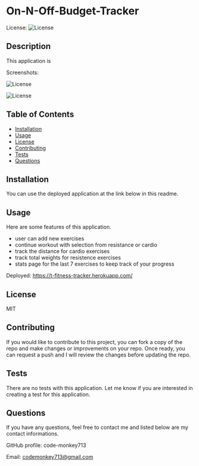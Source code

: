 # On-N-Off-Budget-Tracker

License: ![License](https://img.shields.io/badge/license-MIT-green)

## Description 

This application is 

Screenshots:

![License](./assets/screenshot-workout.png)

![License](./assets/screenshot-stats.png)

## Table of Contents

* [Installation](#installation)
* [Usage](#usage)
* [License](#license)
* [Contributing](#contributing)
* [Tests](#tests)
* [Questions](#questions)

## Installation

You can use the deployed application at the link below in this readme. 

## Usage 

Here are some features of this application. 

  - user can add new exercises
  - continue workout with selection from resistance or cardio
  - track the distance for cardio exercises
  - track total weights for resistence exercises
  - stats page for the last 7 exercises to keep track of your progress

Deployed: https://t-fitness-tracker.herokuapp.com/

## License

MIT

## Contributing

If you would like to contribute to this project, you can fork a copy of the repo and make changes or improvements on your repo. Once ready, you can request a push and I will review the changes before updating the repo. 

## Tests

There are no tests with this application. Let me know if you are interested in creating a test for this application. 

## Questions

If you have any questions, feel free to contact me and listed below are my contact informations. 

GitHub profile: code-monkey713

Email: codemonkey713@gmail.com